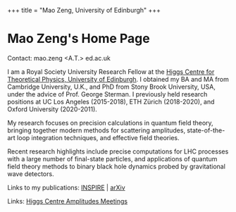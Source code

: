 +++
title = "Mao Zeng, University of Edinburgh"
+++
<!-- @def tags = ["syntax", "code"] -->

# Mao Zeng's Home Page

Contact: mao.zeng <A.T.> ed.ac.uk

I am a Royal Society University Research Fellow at the [Higgs Centre for Theoretical Physics, University of Edinburgh](https://higgs.ph.ed.ac.uk/). I obtained my BA and MA from Cambridge University, U.K., and PhD from Stony Brook University, USA, under the advice of Prof. George Sterman. I previously held research positions at UC Los Angeles (2015-2018), ETH Zürich (2018-2020), and Oxford University (2020-2011).
<!-- the [Mani L. Bhanumik Institute for Theoretical Physics at UC Los Angeles](https://bhaumik-institute.physics.ucla.edu/), the [Institute for Theoretical Physics at ETH Zürich](https://itp.phys.ethz.ch/), and the [Rudolf Peierls Centre for Theoretical Physics at Oxford University](https://www.physics.ox.ac.uk/research/subdepartment/rudolf-peierls-centre-theoretical-physics). -->

My research focuses on precision calculations in quantum field theory, bringing together modern methods for scattering amplitudes, state-of-the-art loop integration techniques, and effective field theories.

Recent research highlights include precise computations for LHC processes with a large number of final-state particles, and applications of quantum field theory methods to binary black hole dynamics probed by gravitational wave detectors.

Links to my publications: [INSPIRE](https://inspirehep.net/authors/1310565?ui-citation-summary=true) | [arXiv](https://arxiv.org/a/zeng_m_1)

Links: [Higgs Centre Amplitudes Meetings](/amps/)

